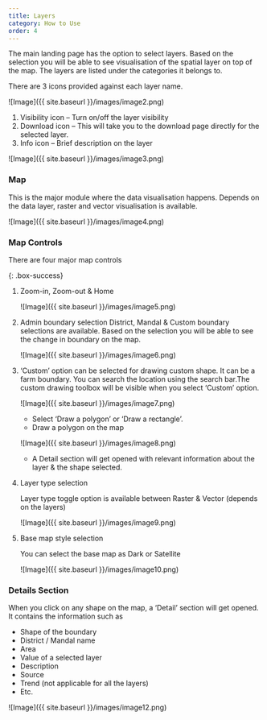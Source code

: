 ```yaml
---
title: Layers
category: How to Use
order: 4
---
```


The main landing page has the option to select layers. Based on the selection you will be
able to see visualisation of the spatial layer on top of the map. The layers are listed
under the categories it belongs to. 

There are 3 icons provided against each layer name. 

![Image]({{ site.baseurl }}/images/image2.png)

1. Visibility icon – Turn on/off the layer visibility
2. Download icon – This will take you to the download page directly for the selected
layer.
3. Info icon – Brief description on the layer

![Image]({{ site.baseurl }}/images/image3.png)

### Map

This is the major module where the data visualisation happens. Depends on the data
layer, raster and vector visualisation is available.

![Image]({{ site.baseurl }}/images/image4.png)

### Map Controls

There are four major map controls

{: .box-success}

1. Zoom-in, Zoom-out & Home 
    
    ![Image]({{ site.baseurl }}/images/image5.png)

2. Admin boundary selection
District, Mandal & Custom boundary selections are available. Based on the
selection you will be able to see the change in boundary on the map. 
    
   ![Image]({{ site.baseurl }}/images/image6.png)

3. ‘Custom’ option can be selected for drawing custom shape. It can be a farm
boundary. You can search the location using the search bar.The custom drawing toolbox will be visible when you select ‘Custom’ option.

   ![Image]({{ site.baseurl }}/images/image7.png)

   * Select ‘Draw a polygon’ or ‘Draw a rectangle’.
   * Draw a polygon on the map

   ![Image]({{ site.baseurl }}/images/image8.png)

   *  A Detail section will get opened with relevant information about the layer & the shape selected.

4. Layer type selection 

    Layer type toggle option is available between Raster & Vector (depends on the layers)

    ![Image]({{ site.baseurl }}/images/image9.png)

5. Base map style selection
     
     You can select the base map as Dark or Satellite

     ![Image]({{ site.baseurl }}/images/image10.png)


### Details Section

  When you click on any shape on the map, a ‘Detail’ section will get opened. It contains
  the information such as

 * Shape of the boundary
 * District / Mandal name
 * Area
 * Value of a selected layer
 * Description
 * Source
 * Trend (not applicable for all the layers)
 * Etc.


 ![Image]({{ site.baseurl }}/images/image12.png)